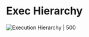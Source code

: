# Exec Hierarchy

![Execution Hierarchy | 500](Notes/SQL-Notes/attachments/Pasted%20image%2020231020120538.png)